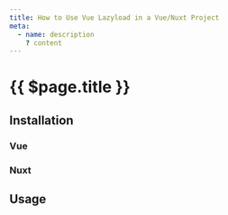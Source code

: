 ```yaml
---
title: How to Use Vue Lazyload in a Vue/Nuxt Project
meta:
  - name: description
    ? content
---
```


# {{ $page.title }}

<start-tutorial demo="vue-lazyload" />

## Installation

### Vue

### Nuxt

## Usage
